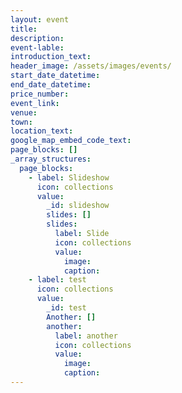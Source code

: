 ```yaml
---
layout: event
title:
description:
event-lable:
introduction_text:
header_image: /assets/images/events/
start_date_datetime:
end_date_datetime:
price_number: 
event_link:
venue:
town:
location_text:
google_map_embed_code_text:
page_blocks: []
_array_structures:
  page_blocks:
    - label: Slideshow
      icon: collections
      value:
        _id: slideshow
        slides: []
        slides:
          label: Slide
          icon: collections
          value:
            image:
            caption:
    - label: test
      icon: collections
      value:
        _id: test
        Another: []
        another:
          label: another
          icon: collections
          value:
            image:
            caption:
---
```

